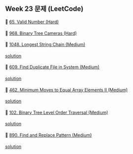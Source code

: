 ## Week 23 문제 (LeetCode)

####
👀 [65. Valid Number (Hard)](https://leetcode.com/problems/valid-number/)
####

####
👀 [968. Binary Tree Cameras (Hard)](https://leetcode.com/problems/binary-tree-cameras/)
####

####
👀 [1048. Longest String Chain (Medium)](https://leetcode.com/problems/longest-string-chain/)
####
[solution](https://github.com/YChaeeun/Algorithm/blob/master/week23/LeetCode_1048.kt)
####
👀 [609. Find Duplicate File in System (Medium)](https://leetcode.com/problems/find-duplicate-file-in-system/)
####
[solution](https://github.com/YChaeeun/Algorithm/blob/master/week23/LeetCode_609.kt)
####
👀 [462. Minimum Moves to Equal Array Elements II (Medium)](https://leetcode.com/problems/minimum-moves-to-equal-array-elements-ii/)
####
[solution](https://github.com/YChaeeun/Algorithm/blob/master/week23/LeetCode_462.kt)
####
👀 [102. Binary Tree Level Order Traversal (Medium)](https://leetcode.com/problems/binary-tree-level-order-traversal/)
####
[solution](https://github.com/YChaeeun/Algorithm/blob/master/week23/LeetCode_102.kt)
####
👀 [890. Find and Replace Pattern (Medium)](https://leetcode.com/problems/find-and-replace-pattern/)
####
[solution](https://github.com/YChaeeun/Algorithm/blob/master/week23/LeetCode_890.kt)
